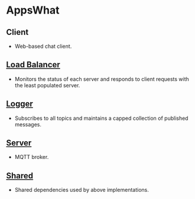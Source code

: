 # AppsWhat

## Client
- Web-based chat client.

## [Load Balancer](load-balancer)
- Monitors the status of each server and responds to client requests with the least populated server.

## [Logger](logger)
- Subscribes to all topics and maintains a capped collection of published messages.

## [Server](server)
- MQTT broker.

## [Shared](shared)
- Shared dependencies used by above implementations.
